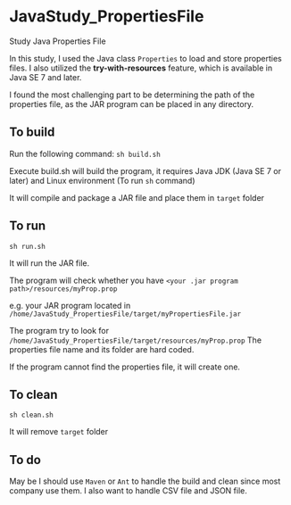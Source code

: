 # JavaStudy_PropertiesFile
Study Java Properties File

In this study, I used the Java class `Properties` to load and store properties files.
I also utilized the __try-with-resources__ feature, which is available in Java SE 7 and later.

I found the most challenging part to be determining the path of the properties file,
as the JAR program can be placed in any directory.

## To build
  Run the following command:
  ```sh build.sh```
  
  Execute build.sh will build the program, it requires Java JDK (Java SE 7 or later)
  and Linux environment (To run `sh` command)
  
  It will compile and package a JAR file and place them in `target` folder

## To run
  `sh run.sh`
  
  It will run the JAR file.

  The program will check whether you have `<your .jar program path>/resources/myProp.prop`
 
  e.g. your JAR program located in `/home/JavaStudy_PropertiesFile/target/myPropertiesFile.jar`

  The program try to look for `/home/JavaStudy_PropertiesFile/target/resources/myProp.prop`
  The properties file name and its folder are hard coded.

  If the program cannot find the properties file, it will create one.

## To clean
  `sh clean.sh`
  
  It will remove `target` folder

## To do
  May be I should use `Maven` or `Ant` to handle the build and clean since most company use them.
  I also want to handle CSV file and JSON file.
